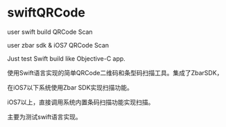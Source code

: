 swiftQRCode
===========

user swift build QRCode Scan

user zbar sdk &amp; iOS7 QRCode Scan

Just test Swift build like Objective-C app.

使用Swift语言实现的简单QRCode二维码和条型码扫描工具。集成了ZbarSDK，

在iOS7以下系统使用Zbar SDK实现扫描功能。

iOS7以上，直接调用系统内置条码扫描功能实现扫描。

主要为测试swift语言实现。

